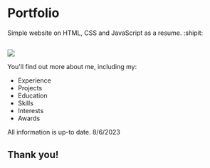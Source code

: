 # Portfolio

Simple website on HTML, CSS and JavaScript as a resume. :shipit:
##
<a href="https://mikayelyan.uk"> <img src="https://github.com/hovmikayelyan/portfolio/assets/89905543/83e6da99-ced9-4c0a-9271-d3cb7c9c322c" > </a>

You'll find out more about me, including my:
- Experience
- Projects
- Education
- Skills
- Interests
- Awards

All information is up-to date. 
8/6/2023

## Thank you!
